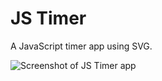 # JS Timer

A JavaScript timer app using SVG.

![Screenshot of JS Timer app](https://res.cloudinary.com/gerhynes/image/upload/q_auto/f_auto/v1614548140/Screenshot_2021-02-28_JS_Timer_kqpt7y.png)
